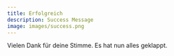 ```yaml
---
title: Erfolgreich
description: Success Message
image: images/success.png
---
```


Vielen Dank für deine Stimme. Es hat nun alles geklappt.